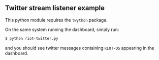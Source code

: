 ## Twitter stream listener example

This python module requires the `twython` package.

On the same system running the dashboard, simply run:
```bash
$ python riot-twitter.py
```
and you should see twitter messages containing `RIOT-OS` appearing in the
dashboard.

